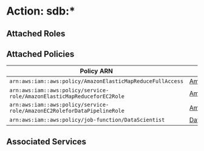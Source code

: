 # Action: sdb:*

## Attached Roles

## Attached Policies

| Policy ARN | Policy Name |
|------------|-------------|
| `arn:aws:iam::aws:policy/AmazonElasticMapReduceFullAccess` | [AmazonElasticMapReduceFullAccess](../policies.md#amazonelasticmapreducefullaccess) |
| `arn:aws:iam::aws:policy/service-role/AmazonElasticMapReduceforEC2Role` | [AmazonElasticMapReduceforEC2Role](../policies.md#amazonelasticmapreduceforec2role) |
| `arn:aws:iam::aws:policy/service-role/AmazonEC2RoleforDataPipelineRole` | [AmazonEC2RoleforDataPipelineRole](../policies.md#amazonec2rolefordatapipelinerole) |
| `arn:aws:iam::aws:policy/job-function/DataScientist` | [DataScientist](../policies.md#datascientist) |

## Associated Services

